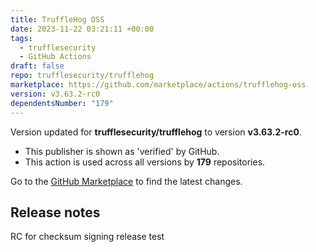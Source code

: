 ```yaml
---
title: TruffleHog OSS
date: 2023-11-22 03:21:11 +00:00
tags:
  - trufflesecurity
  - GitHub Actions
draft: false
repo: trufflesecurity/trufflehog
marketplace: https://github.com/marketplace/actions/trufflehog-oss
version: v3.63.2-rc0
dependentsNumber: "179"
---
```



Version updated for **trufflesecurity/trufflehog** to version **v3.63.2-rc0**.
- This publisher is shown as 'verified' by GitHub.
- This action is used across all versions by **179** repositories.

Go to the [GitHub Marketplace](https://github.com/marketplace/actions/trufflehog-oss) to find the latest changes.

## Release notes

RC for checksum signing release test
